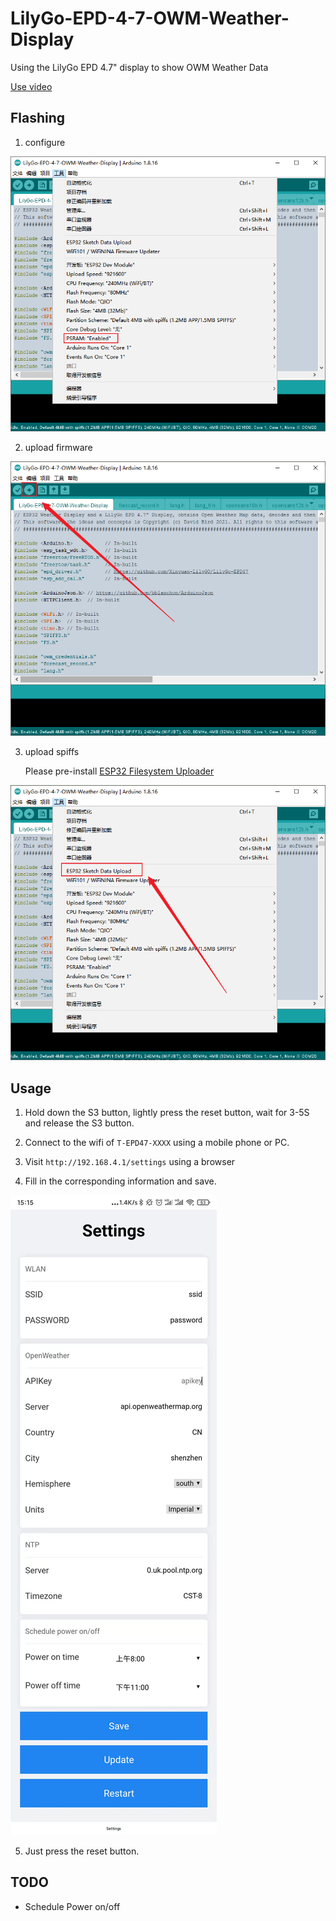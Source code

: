 # LilyGo-EPD-4-7-OWM-Weather-Display

Using the LilyGo EPD 4.7" display to show OWM Weather Data

[Use video](https://youtu.be/ECVMiUjjzms)

## Flashing

1. configure

![Arduino config](./img/arduino_config.png "Arduino config")

2. upload firmware

![upload firmware](./img/upload_firmware.png "upload firmware")

3. upload spiffs

    Please pre-install [ESP32 Filesystem Uploader](https://randomnerdtutorials.com/install-esp32-filesystem-uploader-arduino-ide/)

![upload spiffs](./img/upload_spiffs.png "upload spiffs")

## Usage

1. Hold down the S3 button, lightly press the reset button, wait for 3-5S and release the S3 button.

2. Connect to the wifi of `T-EPD47-XXXX` using a mobile phone or PC.

3. Visit `http://192.168.4.1/settings` using a browser

4. Fill in the corresponding information and save.

![settings page](./img/settings_page.jpg "settings page")

5. Just press the reset button.

## TODO

* Schedule Power on/off

